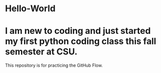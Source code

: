 # Hello-World 
# I am new to coding and just started my first python coding class this fall semester at CSU. 
This repository is for practicing the GitHub Flow.
